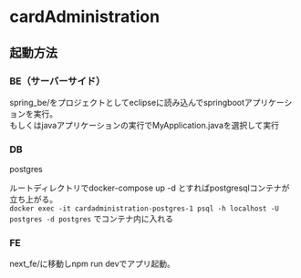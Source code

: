 # cardAdministration
## 起動方法
### BE（サーバーサイド）
spring_be/をプロジェクトとしてeclipseに読み込んでspringbootアプリケーションを実行。  
もしくはjavaアプリケーションの実行でMyApplication.javaを選択して実行

### DB
postgres

ルートディレクトリでdocker-compose up -d とすればpostgresqlコンテナが立ち上がる。  
`docker exec -it cardadministration-postgres-1 psql -h localhost -U postgres -d postgres` でコンテナ内に入れる

### FE
next_fe/に移動しnpm run devでアプリ起動。